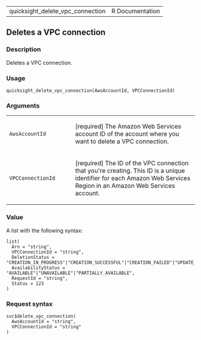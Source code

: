 <table style="width: 100%;">
<tbody>
<tr class="odd">
<td>quicksight_delete_vpc_connection</td>
<td style="text-align: right;">R Documentation</td>
</tr>
</tbody>
</table>

## Deletes a VPC connection

### Description

Deletes a VPC connection.

### Usage

    quicksight_delete_vpc_connection(AwsAccountId, VPCConnectionId)

### Arguments

<table>
<colgroup>
<col style="width: 35%" />
<col style="width: 65%" />
</colgroup>
<tbody>
<tr class="odd">
<td><code
id="quicksight_delete_vpc_connection_:_AwsAccountId">AwsAccountId</code></td>
<td><p>[required] The Amazon Web Services account ID of the account
where you want to delete a VPC connection.</p></td>
</tr>
<tr class="even">
<td><code
id="quicksight_delete_vpc_connection_:_VPCConnectionId">VPCConnectionId</code></td>
<td><p>[required] The ID of the VPC connection that you're creating.
This ID is a unique identifier for each Amazon Web Services Region in an
Amazon Web Services account.</p></td>
</tr>
</tbody>
</table>

### Value

A list with the following syntax:

    list(
      Arn = "string",
      VPCConnectionId = "string",
      DeletionStatus = "CREATION_IN_PROGRESS"|"CREATION_SUCCESSFUL"|"CREATION_FAILED"|"UPDATE_IN_PROGRESS"|"UPDATE_SUCCESSFUL"|"UPDATE_FAILED"|"DELETION_IN_PROGRESS"|"DELETION_FAILED"|"DELETED",
      AvailabilityStatus = "AVAILABLE"|"UNAVAILABLE"|"PARTIALLY_AVAILABLE",
      RequestId = "string",
      Status = 123
    )

### Request syntax

    svc$delete_vpc_connection(
      AwsAccountId = "string",
      VPCConnectionId = "string"
    )

